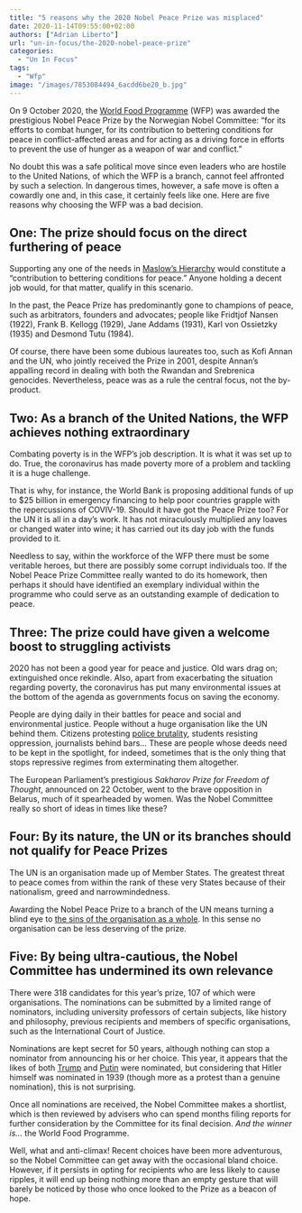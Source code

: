 ```yaml
---
title: "5 reasons why the 2020 Nobel Peace Prize was misplaced"
date: 2020-11-14T09:55:00+02:00
authors: ["Adrian Liberto"]
url: "un-in-focus/the-2020-nobel-peace-prize"
categories: 
  - "Un In Focus"
tags: 
  - "Wfp"
image: "/images/7853084494_6acdd6be20_b.jpg"
---
```


On 9 October 2020, the [World Food Programme](https://www.wfp.org/) (WFP) was awarded the prestigious Nobel Peace Prize by the Norwegian Nobel Committee: “for its efforts to combat hunger, for its contribution to bettering conditions for peace in conflict-affected areas and for acting as a driving force in efforts to prevent the use of hunger as a weapon of war and conflict.”

No doubt this was a safe political move since even leaders who are hostile to the United Nations, of which the WFP is a branch, cannot feel affronted by such a selection. In dangerous times, however, a safe move is often a cowardly one and, in this case, it certainly feels like one. Here are five reasons why choosing the WFP was a bad decision.

## **One: The prize should focus on the direct furthering of peace**

Supporting any one of the needs in [Maslow’s Hierarchy](https://en.wikipedia.org/wiki/Maslow%27s_hierarchy_of_needs) would constitute a “contribution to bettering conditions for peace.” Anyone holding a decent job would, for that matter, qualify in this scenario.

In the past, the Peace Prize has predominantly gone to champions of peace, such as arbitrators, founders and advocates; people like Fridtjof Nansen (1922), Frank B. Kellogg (1929), Jane Addams (1931), Karl von Ossietzky (1935) and Desmond Tutu (1984).

Of course, there have been some dubious laureates too, such as Kofi Annan and the UN, who jointly received the Prize in 2001, despite Annan’s appalling record in dealing with both the Rwandan and Srebrenica genocides. Nevertheless, peace was as a rule the central focus, not the by-product. 

## **Two:** **As a branch of the United Nations, the WFP achieves nothing extraordinary**

Combating poverty is in the WFP’s job description. It is what it was set up to do. True, the coronavirus has made poverty more of a problem and tackling it is a huge challenge.

That is why, for instance, the World Bank is proposing additional funds of up to $25 billion in emergency financing to help poor countries grapple with the repercussions of COVIV-19. Should it have got the Peace Prize too? For the UN it is all in a day’s work. It has not miraculously multiplied any loaves or changed water into wine; it has carried out its day job with the funds provided to it.

Needless to say, within the workforce of the WFP there must be some veritable heroes, but there are possibly some corrupt individuals too. If the Nobel Peace Prize Committee really wanted to do its homework, then perhaps it should have identified an exemplary individual within the programme who could serve as an outstanding example of dedication to peace.

## **Three:** **The prize could have given a welcome boost to struggling activists**

2020 has not been a good year for peace and justice. Old wars drag on; extinguished once rekindle. Also, apart from exacerbating the situation regarding poverty, the coronavirus has put many environmental issues at the bottom of the agenda as governments focus on saving the economy.

People are dying daily in their battles for peace and social and environmental justice. People without a huge organisation like the UN behind them. Citizens protesting [police brutality](https://un-aligned.org/global-issues/hitting-a-protestor/), students resisting oppression, journalists behind bars… These are people whose deeds need to be kept in the spotlight, for indeed, sometimes that is the only thing that stops repressive regimes from exterminating them altogether.

The European Parliament’s prestigious _Sakharov Prize for Freedom of Thought_, announced on 22 October, went to the brave opposition in Belarus, much of it spearheaded by women. Was the Nobel Committee really so short of ideas in times like these?

## **Four:** **By its nature, the UN or its branches should not qualify for Peace Prizes**

The UN is an organisation made up of Member States. The greatest threat to peace comes from within the rank of these very States because of their nationalism, greed and narrowmindedness.

Awarding the Nobel Peace Prize to a branch of the UN means turning a blind eye to [the sins of the organisation as a whole](https://un-aligned.org/united-nations-critic/what-is-wrong-with-the-united-nations-to-warrant-the-founding-of-an-organisation-like-un-aligned/). In this sense no organisation can be less deserving of the prize.

## **Five:** **By being ultra-cautious, the Nobel Committee has undermined its own relevance**

There were 318 candidates for this year’s prize, 107 of which were organisations. The nominations can be submitted by a limited range of nominators, including university professors of certain subjects, like history and philosophy, previous recipients and members of specific organisations, such as the International Court of Justice.

Nominations are kept secret for 50 years, although nothing can stop a nominator from announcing his or her choice. This year, it appears that the likes of both [Trump](https://un-aligned.org/global-issues/trumps-shopping-list/) and [Putin](https://un-aligned.org/human-rights/vlad-the-terrible/) were nominated, but considering that Hitler himself was nominated in 1939 (though more as a protest than a genuine nomination), this is not surprising.

Once all nominations are received, the Nobel Committee makes a shortlist, which is then reviewed by advisers who can spend months filing reports for further consideration by the Committee for its final decision. _And the winner is…_ the World Food Programme.

Well, what and anti-climax! Recent choices have been more adventurous, so the Nobel Committee can get away with the occasional bland choice. However, if it persists in opting for recipients who are less likely to cause ripples, it will end up being nothing more than an empty gesture that will barely be noticed by those who once looked to the Prize as a beacon of hope.
